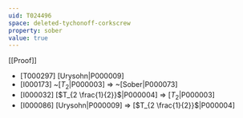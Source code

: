 ```yaml
---
uid: T024496
space: deleted-tychonoff-corkscrew
property: sober
value: true
---
```

[[Proof]]

* [T000297] [Urysohn|P000009]
* [I000173] ~[$T_2$|P000003] => ~[Sober|P000073]
* [I000032] [$T_{2 \frac{1}{2}}$|P000004] => [$T_2$|P000003]
* [I000086] [Urysohn|P000009] => [$T_{2 \frac{1}{2}}$|P000004]

